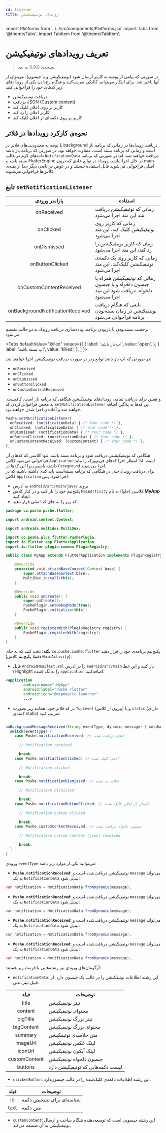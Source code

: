 ```yaml
---
id: listener
title: رویداد نوتیفیکیشن
---
```


import Platforms from '../../src/components/Platforms.jsx'
import Tabs from '@theme/Tabs';
import TabItem from '@theme/TabItem';

# تعریف رویداد‌های نوتیفیکیشن
<Platforms android />

> نسخه‌ی 0.9.0 به بعد

در صورتی که پیامی از پوشه به کاربر ارسال شود (نوتیفیکیشن و یا جیسون)، می‌توان از آنها باخبر شد.
برای اینکار می‌توانید کالبکی تعریف‌کنید و هنگام رخ‌دادن یکی از رویدادهای زیر کدهای خود را فراخوانی کنید.
* دریافت نوتیفیکیشن
* دریافت JSON (Custom content)
* کاربر بر روی اعلان کلیک کند
* کاربر اعلان را رد کند
* کاربر بر روی دکمه‌ای از اعلان کلیک کند

## نحوه‌ی کارکرد رویدادها در فلاتر

با توجه به محدودیت‌های فلاتر در
background
دریافت رویدادها در زمانی که برنامه باز است و زمانی که برنامه بسته است، متفاوت خواهد بود. در صورتی که برنامه باز باشد داده‌های لازم در غالب `NotificationData`
دریافت خواهند شد،‌ اما در صورتی که برنامه بسته باشد و
FlutterEngine
در حال اجرا نباشد، رویداد در توابع عادی که درون
main
اصلی فراخوانی می‌شوند قابل استفاده نیستند و در عوض در تابعی دیگر جدا از بقیه‌ی کلاس‌ها فراخوانی می‌شوند.


## تابع `setNotificationListener`

|پارامتر ورودی|استفاده|
|:--:|--|
|onReceived|زمانی که نوتیفیکیشن دریافت شد این متد اجرا می‌شود.|
|onClicked|زمانی که کاربر روی نوتیفیکیشن کلیک کند، این متد اجرا می‌شود|
|onDismissed|زمان که کاربر نوتیفیکیشن را رد کند، این متد اجرا می‌شود|
|onButtonClicked|زمانی که کاربر روی یک دکمه‌ی نوتیفیکیشن کلیک‌کند، این متد اجرا می‌شود|
|onCustomContentReceived|زمانی که نوتیفیکیشن همراه با جیسون دلخواه و یا جیسون دلخواه‌، دریافت شود این متد اجرا می‌شود|
|onBackgroundNotificationReceived|تابعی که هنگام دریافت نوتیفیکیشن در زمان بسته‌بودن برنامه فراخوانی می‌شود|


برحسب بسته‌بودن یا بازبودن برنامه، پیاده‌سازی دریافت رویداد به دو حالت تقسیم می‌شود:

<Tabs
  defaultValue="killed"
  values={[
    { label: 'اپ باز باشد', value: 'open', },
    { label: 'اپ بسته باشد', value: 'killed', },
  ]
}>

<TabItem value="open">

در صورتی که اپ باز باشد توابع زیر در صورت دریافت نوتیفیکیشن اجرا خواهند شد:

* ‍`onReceived`
* `onClicked`
* `onDismissed`
* `onButtonClicked`
* `onCustomContentReceived`
  
و همین برای دریافت تمامی رویدادهای نوتیفیکیشن هنگاهی که برنامه باز است،‌ کافیست. به محض فراخوانی‌کردن کد `setNotificationListener` این کدها به پلاگین اضافه خواهند شد و آماده‌ی اجرا شدن خواهند بود.

```js
Pushe.setNotificationListener(
  onReceived: (notificationData) { /* Your code */ },
  onClicked: (notificationData) { /* Your code */ },
  onDismissed: (notificationData) { /* Your code */ },
  onButtonClicked: (notificationData) { /* Your code */ },
  onCustomContentReceived: (customContent) { /* Your code */ },
);
```

</TabItem>

<TabItem value="killed">

هنگامی که نوتیفیکیشنی دریافت شود و برنامه بسته باشد، تنها کلاسی که کدهای آن فراخوانی می‌شود کلاس `Application` است. لذا انتظار اجرا کدهای فریم‌ورک را نباید داشته باشیم زیرا این کدها در `Foreground` اجرا می‌شوند.    
برای دریافت رویداد حتی در هنگامی که برنامه بسته‌است باید کدی داشته باشیم که در کلاس `Application` اجرا شود. پس:

* به آدرس `android/src/main/java/` بروید.
*  پکیج‌نیم خود را باز کنید و در کنار کلاس `MainActivity` کلاسی (جاوا) به نام **MyApp** ایجاد کنید.    
* کد زیر را به جای کد اصلی قرار دهید:

```java {1,22,23,28}
package co.pushe.pushe.flutter;

import android.content.Context;

import androidx.multidex.MultiDex;

import co.pushe.plus.flutter.PushePlugin;
import io.flutter.app.FlutterApplication;
import io.flutter.plugin.common.PluginRegistry;

public class MyApp extends FlutterApplication implements PluginRegistry.PluginRegistrantCallback {

    @Override
    protected void attachBaseContext(Context base) {
        super.attachBaseContext(base);
        MultiDex.install(this);
    }

    @Override
    public void onCreate() {
        super.onCreate();
        PushePlugin.setDebugMode(true);
        PushePlugin.initialize(this);
    }

    @Override
    public void registerWith(PluginRegistry registry) {
        PushePlugin.registerWith(registry);
    }
}

```

**نکته**: دقت کنید که به جای `co.pushe.pushe.flutter` پکیج‌نیم برنامه‌ی خود را قرار دهید (دقیقا پکیج‌نیم کلاس `MainActivity`).


* فایل `AndroidManifest.xml` را در آدرس `android/src/main` باز کنید و این خط (Highlight شده) را به تگ `application` اضافه‌کنید:

```xml {2}
<application
        android:name=".MyApp"
        android:label="Pushe Flutter"
        android:icon="@mipmap/ic_launcher"
        ...>

```

* در کد فلاتر خود، همانند زیر بصورت `TopLevel` (بیرون از کلاس) و یا `static` (دارای کلمه‌ی static) تعریف کنید:

```java

onBackgroundMessageReceived(String eventType, dynamic message) { sdsdsdsdsdsdsdsdsdsdsdsdsdsdsdsdsdssd
  switch(eventType) {
    case Pushe.notificationReceived: // اعلان دریافت شده
      
      // Notification received

      break;
    case Pushe.notifiactionClicked: // اعلان کلیک شده
      
      // Notification clicked

      break;
    case Pushe.notificationDismissed: // اعلان رد شده
      
      // Notification dismissed

      break;
    case Pushe.notificationButtonClicked: // دکمه‌ای از اعلان کلیک شده
      
      // Notification button clicked

      break;
    case Pushe.customContentReceived: // جیسون دلخواه دریافت شده
      
      // Notification custom content (json) received

      break;
  }
}
```

ورودی `eventType` می‌توانید یکی از موارد زیر باشد:

* **`Pushe.notificationReceived`**: نوتیفیکیشن دریافت‌شده است و `message` می‌تواند به یک `NotificationData` تبدیل شود:

```java
var notification = NotificationData.fromDynamic(message);
```

* **`Pushe.notificationReceived`**: نوتیفیکیشن دریافت‌شده است و `message` می‌تواند به یک `NotificationData` تبدیل شود:

```java
var notification = NotificationData.fromDynamic(message);
```


* **`Pushe.notificationReceived`**: نوتیفیکیشن دریافت‌شده است و `message` می‌تواند به یک `NotificationData` تبدیل شود:

```java
var notification = NotificationData.fromDynamic(message);
```


* **`Pushe.notificationReceived`**: نوتیفیکیشن دریافت‌شده است و `message` می‌تواند به یک `NotificationData` تبدیل شود:

```java
var notification = NotificationData.fromDynamic(message);
```





</TabItem>

</Tabs>






آرگومان‌های ورودی نیز رشته‌هایی با فرمت زیر هستند:

* `notificationData`: این رشته اطلاعات نوتیفکیشن را در غالب یک جیسون دارد. از قبیل تیتر، متن.

فیلد|توضیحات|
|:--:|--|
|title|تیتر نوتیفیکیشن|
|content|محتوای نوتیفیکیشن|
|bigTitle|تیتر بزرگ نوتیفیکیشن|
|bigContent|محتوای بزرگ نوتیفیکیشن|
|summary|متن خلاصه‌ی نوتیفکیشن|
|imageUrl|لینک عکس نوتیفیکیشن|
|iconUrl|لینک آیکون نوتیفیکیشن|
|customContent|جیسون دلخواه نوتیفیکیشن|
|buttons|لیست دکمه‌هایی که نوتیفیکیشن دارد|

* `clickedButton`: این رشته اطلاعات دکمه‌ي کلیک‌شده را در غالب جیسون‌دارد.

|فیلد|توضیحات|
|:--:|--|
|id|شناسه‌ای برای تشخیص دکمه|
|text|متن دکمه|

* `customContent`: این رشته جیسونی است که توسعه‌دهنده هنگام ساخت و ارسال نوتیفیکیشن به آن ضمیمه می‌کند.


